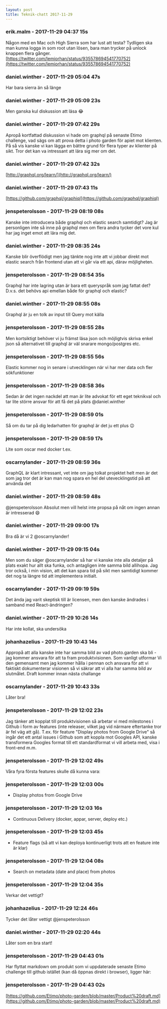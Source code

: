 ```yaml
---
layout: post
title: Teknik-chatt 2017-11-29
---
```

### erik.malm - 2017-11-29 04:37 15s
Någon med en Mac och High Sierra som har lust att testa? Tydligen ska man kunna logga in som root utan lösen, bara man trycker på unlock knappen flera gånger. [https://twitter.com/lemiorhan/status/935578694541770752](https://twitter.com/lemiorhan/status/935578694541770752)
### daniel.winther - 2017-11-29 05:04 47s
Har bara sierra än så länge
### daniel.winther - 2017-11-29 05:09 23s
Men ganska kul diskussion att läsa :joy:
### daniel.winther - 2017-11-29 07:42 29s
Apropå kortfattad diskussion vi hade om graphql på senaste Etimo challenge, vad sägs om att prova detta i photo garden för apiet mot klienten. På så vis kanske vi kan lägga en bättre grund för flera typer av klienter på sikt. Tror det kan va intressant att lära sig mer om det. 


### daniel.winther - 2017-11-29 07:42 32s
[http://graphql.org/learn/](http://graphql.org/learn/)
### daniel.winther - 2017-11-29 07:43 11s
[https://github.com/graphql/graphiql](https://github.com/graphql/graphiql)
### jenspeterolsson - 2017-11-29 08:19 08s
Kanske inte introducera både graphql och elastic search samtidigt? Jag är personligen inte så inne på graphql men om flera andra tycker det vore kul har jag inget emot att lära mig det. 
### daniel.winther - 2017-11-29 08:35 24s
Kanske blir överflödigt men jag tänkte nog inte att vi jobbar direkt mot elastic search från frontend utan att vi går via ett api, därav möjligheten. 
### jenspeterolsson - 2017-11-29 08:54 35s
Graphql har inte lagring utan är bara ett queryspråk som jag fattat det? D.v.s. det behövs api emellan både för graphql och elastic?
### daniel.winther - 2017-11-29 08:55 08s
Graphql är ju en tolk av input till Query mot källa
### jenspeterolsson - 2017-11-29 08:55 28s
Men kortsiktigt behöver vi ju främst läsa json och möjligtvis skriva enkel json så alternativet till graphql är väl snarare mongo/postgres etc.
### jenspeterolsson - 2017-11-29 08:55 56s
Elastic kommer nog in senare i utvecklingen när vi har mer data och fler sökfunktioner
### jenspeterolsson - 2017-11-29 08:58 36s
Sedan är det ingen nackdel att man är lite advokat för ett eget teknikval och tar lite större ansvar för att få det på plats @daniel.winther
### jenspeterolsson - 2017-11-29 08:59 01s
Så om du tar på dig ledarhatten för graphql är det ju ett plus :wink:
### jenspeterolsson - 2017-11-29 08:59 17s
Lite som oscar med docker t.ex.
### oscarnylander - 2017-11-29 08:59 36s
GraphQL är klart intressant, vet inte om jag tolkat projektet helt men är det som jag tror det är kan man nog spara en hel del utevecklingstid på att använda det
### daniel.winther - 2017-11-29 08:59 48s
@jenspeterolsson Absolut men vill helst inte propsa på nåt om ingen annan är intresserad :smile:
### daniel.winther - 2017-11-29 09:00 17s
Bra då är vi 2 @oscarnylander!
### daniel.winther - 2017-11-29 09:15 04s
Men som du säger @oscarnylander så har vi kanske inte alla detaljer på plats exakt hur allt ska funka, och antagligen inte samma bild allihopa. Jag tror också, i min vision, att det kan spara tid på sikt men samtidigt kommer det nog ta längre tid att implementera initialt. 
### oscarnylander - 2017-11-29 09:19 59s
Det ända jag varit skeptisk till är licensen, men den kanske ändrades i samband med React-ändringen?
### daniel.winther - 2017-11-29 10:26 14s
Har inte kollat, ska undersöka
### johanhazelius - 2017-11-29 10:43 14s
Appropå att alla kanske inte har samma bild av vad photo.garden ska bli - jag kommer ansvara för att ta fram produktvisionen. Som vanligt utformar Vi den gemensamt men jag kommer hålla i pennan och ansvara för att vi faktiskt dokumenterar visionen så vi säkrar att vi alla har samma bild av slutmålet. Draft kommer innan nästa challange
### oscarnylander - 2017-11-29 10:43 33s
Låter bra!
### jenspeterolsson - 2017-11-29 12:02 23s
Jag tänker att kopplat till produktvisionen så arbetar vi med milestones i Github i form av features (inte releaser, vilket jag vid närmare eftertanke tror är fel väg att gå). T.ex. för feature "Display photos from Google Drive" så ingår det ett antal issues i Github som att koppla mot Googles API, kanske transformera Googles format till ett standardformat vi vill arbeta med, visa i front-end m.m.
### jenspeterolsson - 2017-11-29 12:02 49s
Våra fyra första features skulle då kunna vara:
### jenspeterolsson - 2017-11-29 12:03 00s
- Display photos from Google Drive
### jenspeterolsson - 2017-11-29 12:03 16s
- Continuous Delivery (docker, appar, server, deploy etc.)
### jenspeterolsson - 2017-11-29 12:03 45s
- Feature flags (så att vi kan deploya kontinuerligt trots att en feature inte är klar)
### jenspeterolsson - 2017-11-29 12:04 08s
- Search on metadata (date and place) from photos
### jenspeterolsson - 2017-11-29 12:04 35s
Verkar det vettigt?
### johanhazelius - 2017-11-29 12:24 46s
Tycker det låter vettigt @jenspeterolsson 
### daniel.winther - 2017-11-29 02:20 44s
Låter som en bra start!
### jenspeterolsson - 2017-11-29 04:43 01s
Har flyttat markdown om produkt som vi uppdaterade senaste Etimo challenge till github istället (kan då öppnas direkt i browser), ligger här:
### jenspeterolsson - 2017-11-29 04:43 02s
[https://github.com/Etimo/photo-garden/blob/master/Product%20draft.md](https://github.com/Etimo/photo-garden/blob/master/Product%20draft.md)
